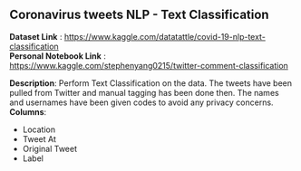 ## Coronavirus tweets NLP - Text Classification  
**Dataset Link** : https://www.kaggle.com/datatattle/covid-19-nlp-text-classification  
**Personal Notebook Link** : https://www.kaggle.com/stephenyang0215/twitter-comment-classification 

**Description**: Perform Text Classification on the data. The tweets have been pulled from Twitter and manual tagging has been done then. 
The names and usernames have been given codes to avoid any privacy concerns.   
**Columns**:
- Location
- Tweet At
- Original Tweet
- Label

